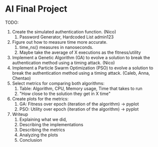 # AI Final Project

TODO:

1. Create the simulated authentication function. (Nico)
   1. Password Generator, Hardcoded List admin123
1. Figure out how to measure time more accurate.
   1. time_ns() measures in nanoseconds.
   1. Maybe take the average of X executions as the fitness/utility
1. Implement a Genetic Algorithm (GA) to evolve a solution to break the
   authentication method using a timing attack. (Nico)
1. Implement a Particle Swarm Optimization (PSO) to evolve a solution to break the
   authentication method using a timing attack. (Caleb, Anna, Chentao)
1. Select metrics for comparing both algorithms:
   1. Table: Algorithm, CPU, Memory usage, Time that takes to run
   1. "How close to the solution they get in X time"
1. Create plots for the metrics:
   1. GA: Fitness over epoch (iteration of the algorithm) -> pyplot
   1. PSO: Utility over epoch (iteration of the algorithm) -> pyplot
1. Writeup
   1. Explaining what we did,
   1. Describing the implementations
   1. Describing the metrics
   1. Analyzing the plots
   1. Conclusion
